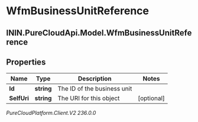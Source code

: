 # WfmBusinessUnitReference

## ININ.PureCloudApi.Model.WfmBusinessUnitReference

## Properties

|Name | Type | Description | Notes|
|------------ | ------------- | ------------- | -------------|
| **Id** | **string** | The ID of the business unit | |
| **SelfUri** | **string** | The URI for this object | [optional] |



_PureCloudPlatform.Client.V2 236.0.0_
